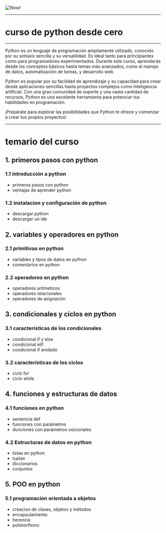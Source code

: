 ![Now!](https://github.com/user-attachments/assets/f8a32919-4ef6-4ad0-9b65-2aeb4519f8f0)
___
# curso de python desde cero
___
Python es un lenguaje de programación ampliamente utilizado, conocido por su sintaxis sencilla y su versatilidad. Es ideal tanto para principiantes como para programadores experimentados. Durante este curso, aprenderás desde los conceptos básicos hasta temas más avanzados, como el manejo de datos, automatización de tareas, y desarrollo web.

Python es popular por su facilidad de aprendizaje y su capacidad para crear desde aplicaciones sencillas hasta proyectos complejos como inteligencia artificial. Con una gran comunidad de soporte y una vasta cantidad de recursos, Python es una excelente herramienta para potenciar tus habilidades en programación.

¡Prepárate para explorar las posibilidades que Python te ofrece y comenzar a crear tus propios proyectos!
___

# temario del curso

## 1. primeros pasos con python

### 1.1 introducción a python
- primeros pasos con python
- ventajas de aprender python
### 1.2 instalacion y configuración de python
- descargar python
- descargar un ide

## 2. variables y operadores en python

### 2.1 primitivas en python
- variables y tipos de datos en python
- comentarios en python
### 2.2 operadores en python
- operadores aritmeticos
- operadores relacionales
- operadores de asignación

## 3. condicionales y ciclos en python

### 3.1 características de los condicionales
- condicional if y else
- condicional elif
- condicional if anidado
### 3.2 características de los ciclos
- ciclo for
- ciclo while

## 4. funciones y estructuras de datos

### 4.1 funciones en python
- sentencia def
- funciones con parámetros
- dunciones con parámetros osicionales
### 4.2 Estructuras de datos en python 
- listas en python
- tuplas
- diccionarios
- conjuntos

## 5. POO en python

### 5.1 programacion orientada a objetos
- creacion de clases, objetos y métodos
- encapsulamiento
- herencia
- polimorfismo 
